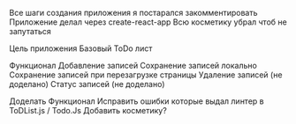 Все шаги создания приложения я постарался закомментировать 
Приложение делал через create-react-app
Всю косметику убрал чтоб не запутаться



Цель приложения
Базовый ToDo лист


Функционал 
Добавление записей
Сохранение записей локально
Сохранение записей при перезагрузке страницы
Удаление записей (не доделано)
Статус записей (не доделано)


Доделать
Функционал
Исправить ошибки которые выдал линтер в ToDList.js / Todo.Js
Добавить косметику?